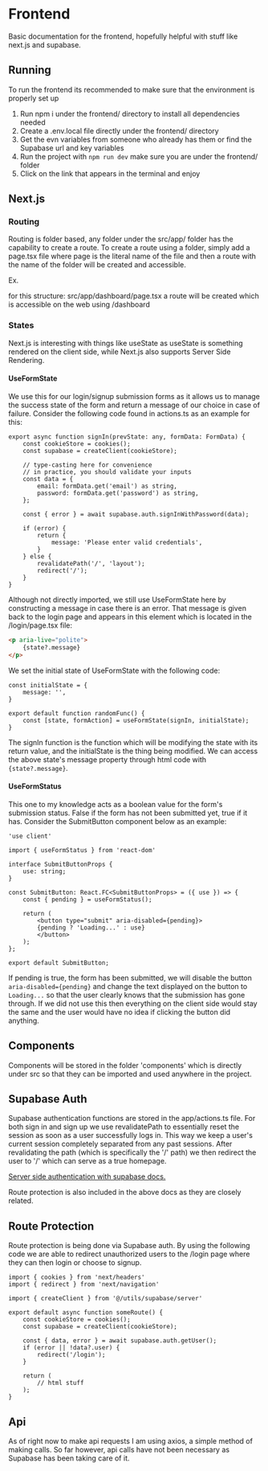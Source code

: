 # Frontend

Basic documentation for the frontend, hopefully helpful with stuff like next.js and supabase.

## Running

To run the frontend its recommended to make sure that the environment is properly set up
1. Run npm i under the frontend/ directory to install all dependencies needed
2. Create a .env.local file directly under the frontend/ directory
3. Get the evn variables from someone who already has them or find the Supabase url and key variables
4. Run the project with `npm run dev` make sure you are under the frontend/ folder
5. Click on the link that appears in the terminal and enjoy

## Next.js

### Routing

Routing is folder based, any folder under the src/app/ folder has the capability to create a route. To create a route using a folder, simply add a page.tsx file where page is the literal name of the file and then a route with the name of the folder will be created and accessible.

Ex.

for this structure: src/app/dashboard/page.tsx a route will be created which is accessible on the web using /dashboard

### States

Next.js is interesting with things like useState as useState is something rendered on the client side, while Next.js also supports Server Side Rendering.

#### UseFormState

We use this for our login/signup submission forms as it allows us to manage the success state of the form and return a message of our choice in case of failure. Consider the following code found in actions.ts as an example for this:

```tsx
export async function signIn(prevState: any, formData: FormData) {
    const cookieStore = cookies();
    const supabase = createClient(cookieStore);

    // type-casting here for convenience
    // in practice, you should validate your inputs
    const data = {
        email: formData.get('email') as string,
        password: formData.get('password') as string,
    };

    const { error } = await supabase.auth.signInWithPassword(data);

    if (error) {
        return {
            message: 'Please enter valid credentials',
        }
    } else {
        revalidatePath('/', 'layout');
        redirect('/');
    }
}
```

 Although not directly imported, we still use UseFormState here by constructing a message in case there is an error. That message is given back to the login page and appears in this element which is located in the /login/page.tsx file:

```html
<p aria-live="polite">
    {state?.message}
</p> 
```

We set the initial state of UseFormState with the following code:

```tsx
const initialState = {
    message: '',
}

export default function randomFunc() {
    const [state, formAction] = useFormState(signIn, initialState);
}
```
The signIn function is the function which will be modifying the state with its return value, and the initialState is the thing being modified. We can access the above state's message property through html code with ```{state?.message}```.

#### UseFormStatus

This one to my knowledge acts as a boolean value for the form's submission status. False if the form has not been submitted yet, true if it has. Consider the SubmitButton component below as an example:

```tsx
'use client'
 
import { useFormStatus } from 'react-dom'

interface SubmitButtonProps {
    use: string;
}

const SubmitButton: React.FC<SubmitButtonProps> = ({ use }) => {
    const { pending } = useFormStatus();

    return (
        <button type="submit" aria-disabled={pending}>
        {pending ? 'Loading...' : use}
        </button>
    );
};
  
export default SubmitButton;
```

If pending is true, the form has been submitted, we will disable the button ```aria-disabled={pending}``` and change the text displayed on the button to ```Loading...``` so that the user clearly knows that the submission has gone through. If we did not use this then everything on the client side would stay the same and the user would have no idea if clicking the button did anything.

## Components

Components will be stored in the folder 'components' which is directly under src so that they can be imported and used anywhere in the project.

## Supabase Auth

Supabase authentication functions are stored in the app/actions.ts file. For both sign in and sign up we use revalidatePath to essentially reset the session as soon as a user successfully logs in. This way we keep a user's current session completely separated from any past sessions. After revalidating the path (which is specifically the '/' path) we then redirect the user to '/' which can serve as a true homepage.

[Server side authentication with supabase docs.](https://supabase.com/docs/guides/auth/server-side/nextjs)

Route protection is also included in the above docs as they are closely related.

## Route Protection

Route protection is being done via Supabase auth. By using the following code we are able to redirect unauthorized users to the /login page where they can then login or choose to signup.

```tsx
import { cookies } from 'next/headers'
import { redirect } from 'next/navigation'

import { createClient } from '@/utils/supabase/server'

export default async function someRoute() {
    const cookieStore = cookies();
    const supabase = createClient(cookieStore);

    const { data, error } = await supabase.auth.getUser();
    if (error || !data?.user) {
        redirect('/login');
    }

    return (
        // html stuff
    );
}
```

## Api

As of right now to make api requests I am using axios, a simple method of making calls. So far however, api calls have not been necessary as Supabase has been taking care of it.